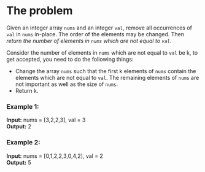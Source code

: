 # The problem

Given an integer array `nums` and an integer `val`, remove all occurrences of `val` in `nums` in-place. The order of the elements may be changed. Then _return the number of elements in `nums` which are not equal to `val`_.

Consider the number of elements in `nums` which are not equal to `val` be k, to get accepted, you need to do the following things:

- Change the array `nums` such that the first k elements of `nums` contain the elements which are not equal to `val`. The remaining elements of `nums` are not important as well as the size of `nums`.
- Return k.

### Example 1:

**Input:** nums = [3,2,2,3], val = 3  
**Output:** 2

### Example 2:

**Input:** nums = [0,1,2,2,3,0,4,2], val = 2  
**Output:** 5

